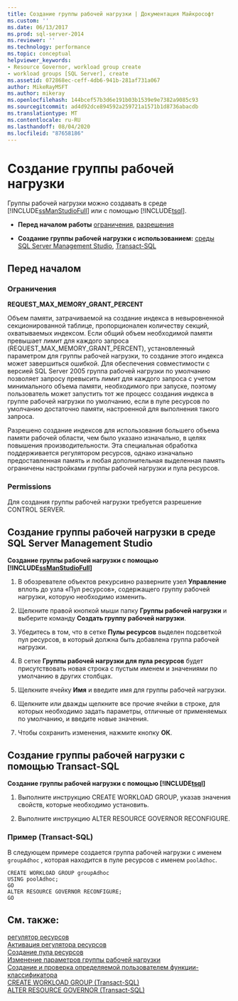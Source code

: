 ```yaml
---
title: Создание группы рабочей нагрузки | Документация Майкрософт
ms.custom: ''
ms.date: 06/13/2017
ms.prod: sql-server-2014
ms.reviewer: ''
ms.technology: performance
ms.topic: conceptual
helpviewer_keywords:
- Resource Governor, workload group create
- workload groups [SQL Server], create
ms.assetid: 072868ec-ceff-4db6-941b-281af731a067
author: MikeRayMSFT
ms.author: mikeray
ms.openlocfilehash: 144bcef57b3d6e191b03b1539e9e7382a9085c93
ms.sourcegitcommit: ad4d92dce894592a259721a1571b1d8736abacdb
ms.translationtype: MT
ms.contentlocale: ru-RU
ms.lasthandoff: 08/04/2020
ms.locfileid: "87658186"
---
```

# <a name="create-a-workload-group"></a>Создание группы рабочей нагрузки
  Группы рабочей нагрузки можно создавать в среде [!INCLUDE[ssManStudioFull](../../includes/ssmanstudiofull-md.md)] или с помощью [!INCLUDE[tsql](../../includes/tsql-md.md)].  
  
-   **Перед началом работы**  [ограничения](#LimitationsRestrictions), [разрешения](#Permissions)  
  
-   **Создание группы рабочей нагрузки с использованием:**  [среды SQL Server Management Studio](#CreWGProp), [Transact-SQL](#CreWGTSQL)  
  
##  <a name="before-you-begin"></a><a name="BeforeYouBegin"></a> Перед началом  
  
###  <a name="limitations-and-restrictions"></a><a name="LimitationsRestrictions"></a> Ограничения  
 **REQUEST_MAX_MEMORY_GRANT_PERCENT**  
  
 Объем памяти, затрачиваемой на создание индекса в невыровненной секционированной таблице, пропорционален количеству секций, охватываемых индексом. Если общий объем необходимой памяти превышает лимит для каждого запроса (REQUEST_MAX_MEMORY_GRANT_PERCENT), установленный параметром для группы рабочей нагрузки, то создание этого индекса может завершиться ошибкой. Для обеспечения совместимости с версией SQL Server 2005 группа рабочей нагрузки по умолчанию позволяет запросу превысить лимит для каждого запроса с учетом минимального объема памяти, необходимого при запуске, поэтому пользователь может запустить тот же процесс создания индекса в группе рабочей нагрузки по умолчанию, если в пуле ресурсов по умолчанию достаточно памяти, настроенной для выполнения такого запроса.  
  
 Разрешено создание индексов для использования большего объема памяти рабочей области, чем было указано изначально, в целях повышения производительности. Эта специальная обработка поддерживается регулятором ресурсов, однако изначально предоставленная память и любая дополнительная выделенная память ограничены настройками группы рабочей нагрузки и пула ресурсов.  
  
###  <a name="permissions"></a><a name="Permissions"></a> Permissions  
 Для создания группы рабочей нагрузки требуется разрешение CONTROL SERVER.  
  
##  <a name="create-a-workload-group-using-sql-server-management-studio"></a><a name="CreWGProp"></a> Создание группы рабочей нагрузки в среде SQL Server Management Studio  
 **Создание группы рабочей нагрузки с помощью [!INCLUDE[ssManStudioFull](../../includes/ssmanstudiofull-md.md)]**  
  
1.  В обозревателе объектов рекурсивно разверните узел **Управление** вплоть до узла «Пул ресурсов», содержащего группу рабочей нагрузки, которую необходимо изменить.  
  
2.  Щелкните правой кнопкой мыши папку **Группы рабочей нагрузки** и выберите команду **Создать группу рабочей нагрузки**.  
  
3.  Убедитесь в том, что в сетке **Пулы ресурсов** выделен подсветкой пул ресурсов, в который должна быть добавлена группа рабочей нагрузки.  
  
4.  В сетке **Группы рабочей нагрузки для пула ресурсов** будет присутствовать новая строка с пустым именем и значениями по умолчанию в других столбцах.  
  
5.  Щелкните ячейку **Имя** и введите имя для группы рабочей нагрузки.  
  
6.  Щелкните или дважды щелкните все прочие ячейки в строке, для которых необходимо задать параметры, отличные от применяемых по умолчанию, и введите новые значения.  
  
7.  Чтобы сохранить изменения, нажмите кнопку **ОК**.  
  
##  <a name="create-a-workload-group-using-transact-sql"></a><a name="CreWGTSQL"></a> Создание группы рабочей нагрузки с помощью Transact-SQL  
 **Создание группы рабочей нагрузки с помощью [!INCLUDE[tsql](../../includes/tsql-md.md)]**  
  
1.  Выполните инструкцию CREATE WORKLOAD GROUP, указав значения свойств, которые необходимо установить.  
  
2.  Выполните инструкцию ALTER RESOURCE GOVERNOR RECONFIGURE.  
  
### <a name="example-transact-sql"></a>Пример (Transact-SQL)  
 В следующем примере создается группа рабочей нагрузки с именем `groupAdhoc` , которая находится в пуле ресурсов с именем `poolAdhoc`.  
  
```  
CREATE WORKLOAD GROUP groupAdhoc  
USING poolAdhoc;  
GO  
ALTER RESOURCE GOVERNOR RECONFIGURE;  
GO  
```  
  
## <a name="see-also"></a>См. также:  
 [регулятор ресурсов](resource-governor.md)   
 [Активация регулятора ресурсов](enable-resource-governor.md)   
 [Создание пула ресурсов](create-a-resource-pool.md)   
 [Изменение параметров группы рабочей нагрузки](change-workload-group-settings.md)   
 [Создание и проверка определяемой пользователем функции-классификатора](create-and-test-a-classifier-user-defined-function.md)   
 [CREATE WORKLOAD GROUP (Transact-SQL)](/sql/t-sql/statements/create-workload-group-transact-sql)   
 [ALTER RESOURCE GOVERNOR (Transact-SQL)](/sql/t-sql/statements/alter-resource-governor-transact-sql)  
  
  
